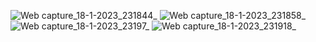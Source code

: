 ![Web capture_18-1-2023_231844_](https://user-images.githubusercontent.com/114738289/213256689-036c4261-f45f-4bab-bb2c-5d37dcf881dd.jpeg)
![Web capture_18-1-2023_231858_](https://user-images.githubusercontent.com/114738289/213256742-f11f9430-521e-4866-afbb-1cb844e7e175.jpeg)
![Web capture_18-1-2023_23197_](https://user-images.githubusercontent.com/114738289/213256751-d2b5ffbc-4b10-4568-bec2-3588a6aca1c5.jpeg)
![Web capture_18-1-2023_231918_](https://user-images.githubusercontent.com/114738289/213256757-bb18fd6f-5426-4354-a6ea-18d41669d2e7.jpeg)
